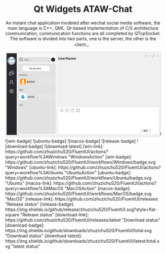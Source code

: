 <h1 align="center">
  Qt Widgets ATAW-Chat
</h1>
<p align="center">
 An instant chat application modeled after wechat social media software, the main language is C++, QML. Qt-based implementation of C/S architecture communication, communication functions are all completed by QTcpSocket. The software is divided into two parts, one is the server, the other is the client.</a>。
</p>
<img src="doc/preview/图片22( 首页界面).png">
![win-badge] ![ubuntu-badge] ![macos-badge] ![release-badge] ![download-badge] ![download-latest]
[win-link]: https://github.com/zhuzichu520/FluentUI/actions?query=workflow%3AWindows "WindowsAction"
[win-badge]: https://github.com/zhuzichu520/FluentUI/workflows/Windows/badge.svg  "Windows"
[ubuntu-link]: https://github.com/zhuzichu520/FluentUI/actions?query=workflow%3AUbuntu "UbuntuAction"
[ubuntu-badge]: https://github.com/zhuzichu520/FluentUI/workflows/Ubuntu/badge.svg "Ubuntu"
[macos-link]: https://github.com/zhuzichu520/FluentUI/actions?query=workflow%3AMacOS "MacOSAction"
[macos-badge]: https://github.com/zhuzichu520/FluentUI/workflows/MacOS/badge.svg "MacOS"
[release-link]: https://github.com/zhuzichu520/FluentUI/releases "Release status"
[release-badge]: https://img.shields.io/github/release/zhuzichu520/FluentUI.svg?style=flat-square "Release status"
[download-link]: https://github.com/zhuzichu520/FluentUI/releases/latest "Download status"
[download-badge]: https://img.shields.io/github/downloads/zhuzichu520/FluentUI/total.svg "Download status"
[download-latest]: https://img.shields.io/github/downloads/zhuzichu520/FluentUI/latest/total.svg "latest status"
